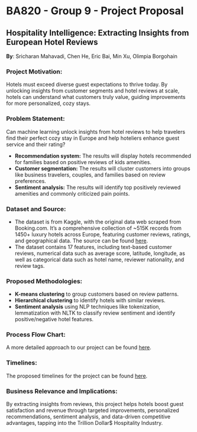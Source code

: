 # BA820 - Group 9 - Project Proposal

## Hospitality Intelligence: Extracting Insights from European Hotel Reviews

**By**: Sricharan Mahavadi, Chen He, Eric Bai, Min Xu, Olimpia Borgohain

### Project Motivation:
Hotels must exceed diverse guest expectations to thrive today. By unlocking insights from customer segments and hotel reviews at scale, hotels can understand what customers truly value, guiding improvements for more personalized, cozy stays.

### Problem Statement:
Can machine learning unlock insights from hotel reviews to help travelers find their perfect cozy stay in Europe and help hoteliers enhance guest service and their rating?
- **Recommendation system:** The results will display hotels recommended for families based on positive reviews of kids amenities.
- **Customer segmentation:** The results will cluster customers into groups like business travelers, couples, and families based on review preferences.
- **Sentiment analysis:** The results will identify top positively reviewed amenities and commonly criticized pain points.

### Dataset and Source:
- The dataset is from Kaggle, with the original data web scraped from Booking.com. It’s a comprehensive collection of ~515K records from 1450+ luxury hotels across Europe, featuring customer reviews, ratings, and geographical data. The source can be found [here](link_to_dataset).
- The dataset contains 17 features, including text-based customer reviews, numerical data such as average score, latitude, longitude, as well as categorical data such as hotel name, reviewer nationality, and review tags.

### Proposed Methodologies:
- **K-means clustering** to group customers based on review patterns.
- **Hierarchical clustering** to identify hotels with similar reviews.
- **Sentiment analysis** using NLP techniques like tokenization, lemmatization with NLTK to classify review sentiment and identify positive/negative hotel features.

### Process Flow Chart:
A more detailed approach to our project can be found [here](link_to_process_flow_chart).

### Timelines:
The proposed timelines for the project can be found [here](link_to_timelines).

### Business Relevance and Implications:
By extracting insights from reviews, this project helps hotels boost guest satisfaction and revenue through targeted improvements, personalized recommendations, sentiment analysis, and data-driven competitive advantages, tapping into the Trillion Dollar$ Hospitality Industry.
